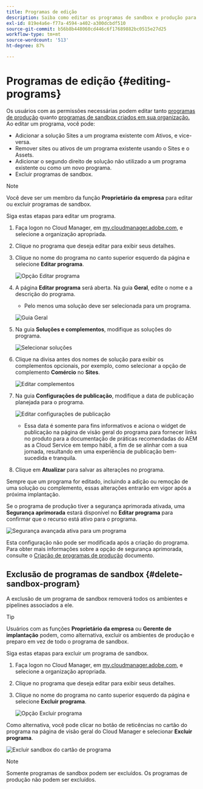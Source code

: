 ```yaml
---
title: Programas de edição
description: Saiba como editar os programas de sandbox e produção para ajustar as opções depois de criá-las.
exl-id: 819e4a6e-f77a-4594-a402-a300dcbdf510
source-git-commit: b56b8b448060cd446c6f17689882bc0515e27d25
workflow-type: tm+mt
source-wordcount: '513'
ht-degree: 87%

---
```


# Programas de edição {#editing-programs}

Os usuários com as permissões necessárias podem editar tanto [programas de produção](creating-production-programs.md) quanto [programas de sandbox criados em sua organização.](creating-sandbox-programs.md) Ao editar um programa, você pode:

* Adicionar a solução Sites a um programa existente com Ativos, e vice-versa.
* Remover sites ou ativos de um programa existente usando o Sites e o Assets.
* Adicionar o segundo direito de solução não utilizado a um programa existente ou como um novo programa.
* Excluir programas de sandbox.

>[!NOTE]
>
>Você deve ser um membro da função **Proprietário da empresa** para editar ou excluir programas de sandbox.

Siga estas etapas para editar um programa.

1. Faça logon no Cloud Manager, em [my.cloudmanager.adobe.com](https://my.cloudmanager.adobe.com/), e selecione a organização apropriada.

1. Clique no programa que deseja editar para exibir seus detalhes.

1. Clique no nome do programa no canto superior esquerdo da página e selecione **Editar programa**.

   ![Opção Editar programa](assets/edit-program-overview.png)

1. A página **Editar programa** será aberta. Na guia **Geral**, edite o nome e a descrição do programa.

   * Pelo menos uma solução deve ser selecionada para um programa.

   ![Guia Geral](assets/edit-program-prod1.png)

1. Na guia **Soluções e complementos**, modifique as soluções do programa.

   ![Selecionar soluções](assets/edit-prg.png)

1. Clique na divisa antes dos nomes de solução para exibir os complementos opcionais, por exemplo, como selecionar a opção de complemento **Comércio** no **Sites**.

   ![Editar complementos](assets/edit-program-add-on.png)

1. Na guia **Configurações de publicação**, modifique a data de publicação planejada para o programa.

   ![Editar configurações de publicação](assets/edit-program-go-live.png)

   * Essa data é somente para fins informativos e aciona o widget de publicação na página de visão geral do programa para fornecer links no produto para a documentação de práticas recomendadas do AEM as a Cloud Service em tempo hábil, a fim de se alinhar com a sua jornada, resultando em uma experiência de publicação bem-sucedida e tranquila.

1. Clique em **Atualizar** para salvar as alterações no programa.

Sempre que um programa for editado, incluindo a adição ou remoção de uma solução ou complemento, essas alterações entrarão em vigor após a próxima implantação.

Se o programa de produção tiver a segurança aprimorada ativada, uma **Segurança aprimorada** estará disponível no **Editar programa** para confirmar que o recurso está ativo para o programa.

![Segurança avançada ativa para um programa](assets/edit-program-enhanced.png)

Esta configuração não pode ser modificada após a criação do programa. Para obter mais informações sobre a opção de segurança aprimorada, consulte o [Criação de programas de produção](creating-production-programs.md) documento.

## Exclusão de programas de sandbox {#delete-sandbox-program}

A exclusão de um programa de sandbox removerá todos os ambientes e pipelines associados a ele.

>[!TIP]
>
>Usuários com as funções **Proprietário da empresa** ou **Gerente de implantação** podem, como alternativa, excluir os ambientes de produção e preparo em vez de todo o programa de sandbox.

Siga estas etapas para excluir um programa de sandbox.

1. Faça logon no Cloud Manager, em [my.cloudmanager.adobe.com](https://my.cloudmanager.adobe.com/), e selecione a organização apropriada.

1. Clique no programa que deseja editar para exibir seus detalhes.

1. Clique no nome do programa no canto superior esquerdo da página e selecione **Excluir programa**.

   ![Opção Excluir programa](assets/delete-sandbox1.png)

Como alternativa, você pode clicar no botão de reticências no cartão do programa na página de visão geral do Cloud Manager e selecionar **Excluir programa**.

![Excluir sandbox do cartão de programa](assets/delete-sandbox2.png)

>[!NOTE]
>
>Somente programas de sandbox podem ser excluídos. Os programas de produção não podem ser excluídos.
